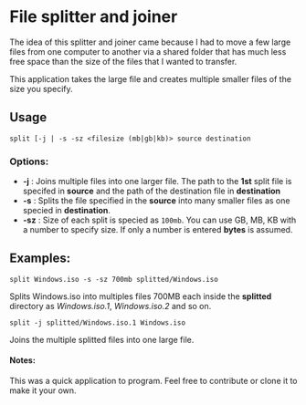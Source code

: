 # File splitter and joiner

The idea of this splitter and joiner came because I had to move a few large
files from one computer to another via a shared folder that has much less free
space than the size of the files that I wanted to transfer.

This application takes the large file and creates multiple smaller files of the
size you specify.

## Usage
`
split [-j | -s -sz <filesize (mb|gb|kb)> source destination
`

### Options:

* **-j** : Joins multiple files into one larger file. The path to the **1st** split 
file is specifed in __source__ and the path of the destination file in 
__destination__
* **-s** : Splits the file specified in the __source__ into many smaller files
 as one specied in __destination__.
* **-sz** : Size of each split is specied as `100mb`. You can use GB, MB, KB with a 
number to specify size. If only a number is entered **bytes** is assumed.

## Examples:
`
split Windows.iso -s -sz 700mb splitted/Windows.iso
`

Splits Windows.iso into multiples files 700MB each inside the **splitted**
directory as _Windows.iso.1_, _Windows.iso.2_ and so on.

`
split -j splitted/Windows.iso.1 Windows.iso
`

Joins the multiple splitted files into one large file.

#### Notes:

This was a quick application to program. Feel free to contribute or clone it to
make it your own. 
